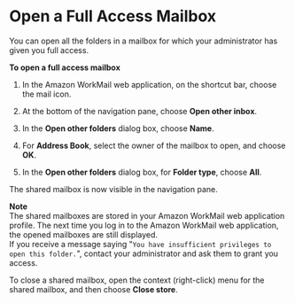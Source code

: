 # Open a Full Access Mailbox<a name="open_full_access_mailbox"></a>

You can open all the folders in a mailbox for which your administrator has given you full access\.

**To open a full access mailbox**

1. In the Amazon WorkMail web application, on the shortcut bar, choose the mail icon\.

1. At the bottom of the navigation pane, choose **Open other inbox**\.

1. In the **Open other folders** dialog box, choose **Name**\. 

1. For **Address Book**, select the owner of the mailbox to open, and choose **OK**\.

1. In the **Open other folders** dialog box, for **Folder type**, choose **All**\. 

The shared mailbox is now visible in the navigation pane\.

**Note**  
The shared mailboxes are stored in your Amazon WorkMail web application profile\. The next time you log in to the Amazon WorkMail web application, the opened mailboxes are still displayed\.  
If you receive a message saying "`You have insufficient privileges to open this folder.`", contact your administrator and ask them to grant you access\. 

To close a shared mailbox, open the context \(right\-click\) menu for the shared mailbox, and then choose **Close store**\.